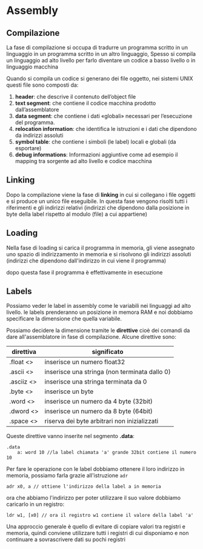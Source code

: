 ﻿# Assembly

## Compilazione

La fase di compilazione si occupa di tradurre un programma scritto in un linguaggio in un programma scritto in un altro linguaggio, Spesso si compila un linguaggio ad alto livello per farlo diventare un codice a basso livello o in linguaggio macchina

Quando si compila un codice si generano dei file oggetto, nei sistemi UNIX questi file sono composti da:
1. **header**: che descrive il contenuto dell’object file
2. **text segment**: che contiene il codice macchina prodotto dall’assemblatore
3.  **data segment**: che contiene i dati «globali» necessari per l’esecuzione del programma. 
4. **relocation information**: che identifica le istruzioni e i dati che dipendono da indirizzi assoluti
5. **symbol table**: che contiene i simboli (le label) locali e globali (da esportare) 
6.  **debug informations**: Informazioni aggiuntive come ad esempio il mapping tra sorgente ad alto livello e codice macchina

## Linking

Dopo la compilazione viene la fase di **linking** in cui si collegano i file oggetti e si produce un unico file eseguibile. In questa fase vengono risolti tutti i riferimenti e gli indirizzi relativi (indirizzi che dipendono dalla posizione in byte della label rispetto al modulo (file) a cui appartiene)

## Loading

Nella fase di loading si carica il programma in memoria, gli viene assegnato uno spazio di indirizzamento in memoria e si risolvono gli indirizzi assoluti (indirizzi che dipendono dall'indirizzo in cui viene il programma)

dopo questa fase il programma è effettivamente in esecuzione

## Labels

Possiamo veder le label in assembly come le variabili nei linguaggi ad alto livello.
le labels prenderanno un posizione in memora RAM e noi dobbiamo specificare la dimensione che quella variabile.

Possiamo decidere la dimensione tramite le **direttive** cioè dei comandi da dare all'assemblatore in fase di compilazione. Alcune direttive sono:

|direttiva| significato |
|--|--|
| .float <> | inserisce un numero float32 |
| .ascii <>| inserisce una stringa (non terminata dallo 0) |
| .asciiz <>| inserisce una stringa terminata da 0 |
| .byte <>| inserisce un byte |
| .word <>| inserisce un numero da 4 byte (32bit) |
| .dword <>| inserisce un numero da 8 byte (64bit) |
| .space <>| riserva dei byte arbitrari non inizializzati |

Queste direttive vanno inserite nel segmento **.data**:

```
.data
	a: word 10 //la label chiamata 'a' grande 32bit contiene il numero 10
```

Per fare le operazione con le label dobbiamo ottenere il loro indirizzo in memoria, possiamo farla grazie all'istruzione `adr`

`adr x0, a // ottiene l'indirizzo della label a in memoria`

ora che abbiamo l'indirizzo per poter utilizzare il suo valore dobbiamo caricarlo in un registro:

`ldr w1, [x0] // ora il registro w1 contiene il valore della label 'a'`

Una approccio generale è quello di evitare di copiare valori tra registri e memoria, quindi conviene utilizzare tutti i registri di cui disponiamo e non continuare a sovrascrivere dati su pochi registri
